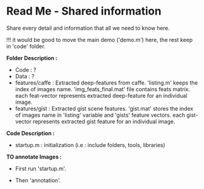 # Read Me - Shared information

Share every detail and information that all we need to know here.<br />

!!! it would be good to move the main demo ('demo.m') here, the rest keep in 'code' folder.


<b> Folder Description : </b> <br />

- Code : ?
- Data : ?
- features/caffe : Extracted deep-features from caffe. 'listing.m' keeps the index of images name. 'img_feats_final.mat' file contains feats matrix. each feat-vector represents extracted deep-feature for an individual image.
- features/gist : Extracted gist scene features. 'gist.mat' stores the index of images name in 'listing' variable and 'gists' feature vectors. each gist-vector represents extracted gist feature for an individual image.


<b> Code Description : </b> <br />

- startup.m : initialization (i.e : include folders, tools, libraries)


<b> TO annotate Images : </b> <br />

- First run 'startup.m'.

- Then 'annotation'.


